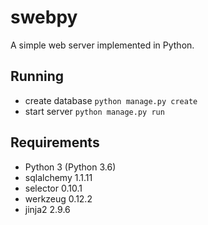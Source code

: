 # swebpy
A simple web server implemented in Python.

<!-- ## Main Features -->

## Running
- create database
  `python manage.py create`
- start server
  `python manage.py run`

## Requirements
- Python 3 (Python 3.6)
- sqlalchemy 1.1.11
- selector 0.10.1
- werkzeug 0.12.2
- jinja2 2.9.6
